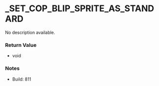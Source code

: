 # _SET_COP_BLIP_SPRITE_AS_STANDARD

No description available.

### Return Value
* void

### Notes
* Build: 811

